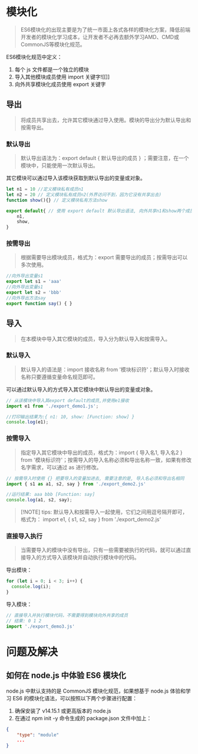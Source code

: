 
# 模块化

> ES6模块化的出现主要是为了统一市面上各式各样的模块化方案，降低前端开发者的模块化学习成本，让开发者不必再去额外学习AMD、CMD或CommonJS等模块化规范。

ES6模块化规范中定义：
1. 每个 js 文件都是一个独立的模块
2. 导入其他模块成员使用 import 关键字![[]]
3. 向外共享模块化成员使用 export 关键字

## 导出

> 将成员共享出去，允许其它模块通过导入使用。模块的导出分为默认导出和按需导出。

### 默认导出

> 默认导出语法为：export default { 默认导出的成员 } ；需要注意，在一个模块中，只能使用一次默认导出。

其它模块可以通过导入该模块获取到默认导出的变量或对象。

```js
let n1 = 10 //定义模块私有成员n1
let n2 = 20 // 定义模块私有成员n2(外界访问不到，因为它没有共享出去)
function show(){} // 定义模块私有方法show

export default{ // 使用 export default 默认导出语法, 向外共享n1和show两个成员
	n1, 
	show,
}
```

### 按需导出

> 根据需要导出模块成员，格式为：export 需要导出的成员；按需导出可以多次使用。

```js
//向外导出变量s1
export let s1 = 'aaa'
//向外导出变量s1
export let s2 = 'bbb'
//向外导出方法say
export function say() { }
```


## 导入

> 在本模块中导入其它模块的成员，导入分为默认导入和按需导入。

### 默认导入

> 默认导入的语法是：import 接收名称 from '模块标识符'；默认导入时接收名称只要遵循变量命名规范即可。

可以通过默认导入的方式导入其它模块中默认导出的变量或对象。

```js
// 从该模块中导入其export default的成员,并使用e1接收 
import e1 from './export_demo1.js';

//打印输出结果为:{ n1: 10, show: [Function: show] }
console.log(e1);
```

### 按需导入

> 指定导入其它模块中导出的成员，格式为：import { 导入名1, 导入名2 } from '模块标识符'；按需导入的导入名称必须和导出名称一致，如果有修改名字需求，可以通过 as 进行修改。

```js
// 按需导入时使用 {} 把要导入的变量加进去, 需要注意的是, 导入名必须和导出名相同
import { s1 as a1, s2, say } from './export_demo2.js'

//运行结果: aaa bbb [Function: say]
console.log(a1, s2, say);
```


> [!NOTE] tips: 默认导入和按需导入一起使用，它们之间用逗号隔开即可，格式为：
> import e1, { s1, s2, say } from './export_demo2.js'

### 直接导入执行

> 当需要导入的模块中没有导出，只有一些需要被执行的代码，就可以通过直接导入的方式导入该模块并自动执行模块中的代码。

导出模块：
```js
for (let i = 0; i < 3; i++) {
  console.log(i);
}
```

导入模块：
```js
// 直接导入并执行模块代码，不需要得到模块向外共享的成员
// 结果: 0 1 2
import './export_demo3.js'
```

# 问题及解决

## 如何在 node.js 中体验 ES6 模块化

node.js 中默认支持的是 CommonJS 模块化规范，如果想基于 node.js 体验和学习 ES6 的模块化语法，可以按照以下两个步骤进行配置：
1. 确保安装了 v14.15.1 或更高版本的 node.js
2. 在通过 npm init -y 命令生成的 package.json 文件中加上：
```json
{
	"type": "module"
	...
}
```
